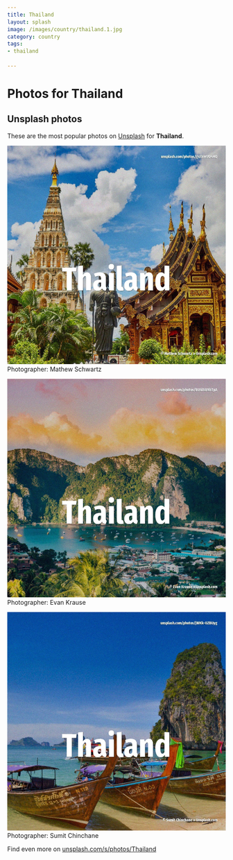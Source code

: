 ```yaml
---
title: Thailand
layout: splash
image: /images/country/thailand.1.jpg
category: country
tags:
- thailand

---
```

# Photos for Thailand
 
## Unsplash photos
These are the most popular photos on [Unsplash](https://unsplash.com) for **Thailand**.
 
![Thailand](/images/country/thailand.1.jpg)
Photographer:  Mathew Schwartz
 
![Thailand](/images/country/thailand.2.jpg)
Photographer:  Evan Krause
 
![Thailand](/images/country/thailand.3.jpg)
Photographer:  Sumit Chinchane
 
Find even more on [unsplash.com/s/photos/Thailand](https://unsplash.com/s/photos/Thailand)
 
